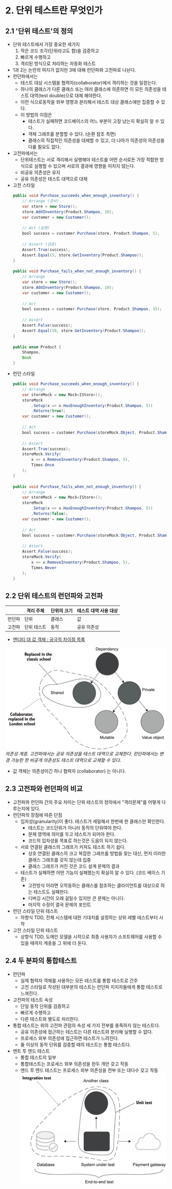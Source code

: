 # 2. 단위 테스트란 무엇인가

## 2.1 '단위 테스트'의 정의
- 단위 테스트에서 가장 중요한 세가지
  1. 작은 코드 조각(단위라고도 함)을 검증하고
  2. 빠르게 수행하고
  3. 격리된 방식으로 처리하는 자동화 테스트
- 1과 2는 논란의 여지가 없지만 3에 대해 런던파와 고전파로 나뉜다.
- 런던파에서는 
  - 테스트 대상 시스템을 협력자(collaborator)에서 격리하는 것을 일컫는다.
  - 하나의 클래스가 다른 클래스 또는 여러 클래스에 의존하면 이 모든 의존성을 테스트 대역(test double)으로 대체 해야한다.
  - 이런 식으로동작을 외부 영향과 분리해서 테스트 대상 클래스에만 집중할 수 있다.
  - 이 방법의 이점은
    - 테스트가 실패하면 코드베이스의 어느 부분이 고장 났는지 확실히 알 수 있다.
    - 객체 그래프를 분할할 수 있다. (순환 참조 측면)
    - 클래스의 직접적인 의존성을 대체할 수 있고, 더 나아가 의존성의 의존성을 다룰 필요도 없다.
- 고전파에서는
  - 단위테스트는 서로 격리해서 실행해야 테스트를 어떤 순서로든 가장 적합한 방식으로 실행할 수 있으며 서로의 결과에 영향을 미치지 않는다.
  - 비공유 의존성은 유지
  - 공유 의존성은 테스트 대역으로 대체
- 고전 스타일
    ```java
    public void Purchase_succeeds_when_enough_inventory() {
        // Arrange (준비)
        var store = new Store();
        store.AddInventory(Product.Shampoo, 10);
        var customer = new Customer();
    
        // Act (실행)
        bool success = customer.Purchase(store, Product.Shampoo, 5);
    
        // Assert (검증)
        Assert.True(success);
        Assert.Equal(5, store.GetInventory(Product.Shampoo));
    }
    
    public void Purchase_fails_when_not_enough_inventory() {
        // Arrange
        var store = new Store();
        store.AddInventory(Product.Shampoo, 10);
        var customer = new Customer();
    
        // Act
        bool success = customer.Purchase(store, Product.Shampoo, 15);
        
        // Assert
        Assert.False(success);
        Assert.Equal(10, store.GetInventory(Product.Shampoo));
    }
    
    public enum Product {
        Shampoo,
        Book
    }
    ```
- 런던 스타일
    ```java
    public void Purchase_succeeds_when_enough_inventory() {
        // Arrange
        var storeMock = new Mock<IStore>();
        storeMock
            .Setup(x => x.HasEnoughInventory(Product.Shampoo, 5))
            .Returns(true);
        var customer = new Customer();
    
        // Act
        bool success = customer.Purchase(storeMock.Object, Product.Shampoo, 5);
    
        // Assert
        Assert.True(success);
        storeMock.Verify(
            x => x.RemoveInventory(Product.Shampoo, 5),
            Times.Once
        );
    }
    
    public void Purchase_fails_when_not_enough_inventory() {
        // Arrange
        var storeMock = new Mock<IStore>();
        storeMock
            .Setup(x => x.HasEnoughInventory(Product.Shampoo, 5))
            .Returns(false);
        var customer = new Customer();
    
        // Act
        bool success = customer.Purchase(storeMock.Object, Product.Shampoo, 5);
    
        // Assert
        Assert.False(success);
        storeMock.Verify(
            x => x.RemoveInventory(Product.Shampoo, 5),
            Times.Never
        );
    }
    ```

## 2.2 단위 테스트의 런던파와 고전파
|      | 격리 주체| 단위의 크기 | 테스트 대역 사용 대상 |
|------|------|-----|-------------|
| 런던파	 | 단위	| 클래스 | 값 | 객체 제외 모든 의존성 |
| 고전파	 | 단위 테스트| 동작  | 공유 의존성     |
- [엔디티 대 값 객체 : 궁극적 차이점 목록](https://enterprisecraftsmanship.com/2016/01/11/entity-vs-value-object-the-ultimate-list-of-differences/)

![img.png](img.png)
*의존성 계층. 고전파에서는 공유 의존성을 테스트 대역으로 교체한다. 런던파에서는 변경 가능한 한 비공개 의존성도 테스트 대역으로 교체할 수 있다.*

- 값 객체는 의존성이긴 하나 협력자 (collaborator) 는 아니다. 

## 2.3 고전파와 런던파의 비교
- 고전파와 런던파 간의 주요 차이는 단위 테스트의 정의에서 "격리문제"를 어떻게 다루는지에 있다.
- 런던파의 장점에 따른 단점
  - 입자성(granularity)이 좋다. 테스트가 세밀해서 한번에 한 클래스만 확인한다.
    - 테스트는 코드단위가 아니라 동작의 단위여야 한다.
    - 문제 영역에 의미를 두고 테스트가 되어야 한다.
    - 코드의 입자성을 목표로 하는것은 도음이 되지 않는다.
  - 서로 연결된 클래스의 그래프가 커져도 테스트 하기 쉽다.
    - 상호 연결된 클래스의 크고 복잡한 그래프를 방법을 찾는 대신, 먼저 이러한 클래스 그래프를 갖지 않는데 집중
    - 클래스 그래프가 커진 것은 코드 설계 문제의 결과
  - 테스트가 실패하면 어떤 기능이 실패했는지 확실히 알 수 있다. (코드 베이스 기준)
    - 고전방식 이라면 오작동하는 클래스를 참조하는 클라이언트를 대상으로 하는 테스트도 실패한다.
    - 디버깅 시간이 오래 걸릴수 있지만 큰 문제는 아니다.
    - 마지막 수정이 결국 문제의 포인트
- 런던 스타일 단위 테스트
  - 하향식 TDD, 전체 시스템에 대한 기대치를 설정하는 상위 레벨 테스트부터 시작
- 고전 스타일 단위 테스트
  - 상향식 TDD, 도메인 모델을 시작으로 최종 사용자가 소프트웨어를 사용할 수 있을 때까지 계층을 그 위에 더 둔다.

## 2.4 두 분파의 통합테스트
- 런던파
  - 실제 협력자 객체를 사용하는 모든 테스트를 통합 테스트로 간주
  - 고전 스타일로 작성된 대부분의 테스트는 런던파 지지자들에게 통합 테스트로 느껴진다.
- 고전파의 테스트 속성
  - 단일 동작 단위를 검증하고
  - 빠르게 수행하고
  - 다른 테스트와 별도로 처리한다.
- 통합 테스트는 위의 고전파 관점의 속성 세 가지 전부를 충족하지 않는 테스트다.
  - 공유 의존성에 접근하는 테스트는 다른 테스트와 분리해 실행할 수 없다.
  - 프로세스 외부 의존성에 접근하면 테스트가 느려진다.
  - 둘 이상의 동작 단위를 검증할 때의 테스트는 통합 테스트다.
- 엔트 투 엔드 테스트
  - 통합 테스트의 일부
  - 통합테스트는 프로세스 외부 의존성을 한두 개만 갖고 작동
  - 엔드 투 엔드 테스트는 프로세스 외부 의존성을 전부 또는 대다수 갖고 작동
  ![img_1.png](img_1.png)